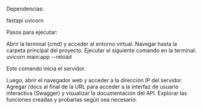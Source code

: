 
Dependencias:

fastapi
uvicorn

Pasos para ejecutar:

Abrir la terminal (cmd) y acceder al entorno virtual.
Navegar hasta la carpeta principal del proyecto.
Ejecutar el siguiente comando en la terminal: uvicorn main:app --reload

Este comando inicia el servidor.

Luego, abrir el navegador web y acceder a la dirección IP del servidor.
Agregar /docs al final de la URL para acceder a la interfaz de usuario interactiva (Swagger) y visualizar la documentación del API.
Explorar las funciones creadas y probarlas según sea necesario.